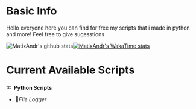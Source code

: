 # Basic Info

Hello everyone here you can find for free my scripts that i made in python and more! Feel free to give sugesstions

![MatixAndr's github stats](https://github-readme-stats.vercel.app/api?username=matixandr09&show_icons=true&theme=radical)[![MatixAndr's WakaTime stats](https://github-readme-stats.vercel.app/api/wakatime?username=matixandr09)](https://github.com/matixandr09/github-readme-stats)

# Current Available Scripts

<img src="https://cdn.discordapp.com/attachments/1174656852596903976/1174656875153866762/Bez_nazwy-1.png?ex=65686377&is=6555ee77&hm=fb9c06a56d067121eec3ba767c715cd1f13bb0b1167df48b6974caa08b3eef5a" width="16" height="16" alt="tcp"> **Python Scripts**
  - 📰*File Logger*

